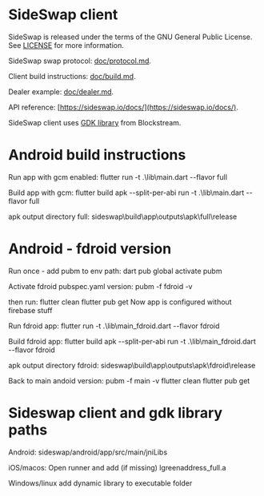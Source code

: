 # SideSwap client

SideSwap is released under the terms of the GNU General Public License. See [LICENSE](LICENSE) for more information.

SideSwap swap protocol: [doc/protocol.md](doc/protocol.md).

Client build instructions: [doc/build.md](doc/build.md).

Dealer example: [doc/dealer.md](doc/dealer.md).

API reference: [https://sideswap.io/docs/](https://sideswap.io/docs/).

SideSwap client uses [GDK library](https://github.com/Blockstream/gdk) from Blockstream.

# Android build instructions

Run app with gcm enabled:
flutter run -t .\lib\main.dart --flavor full

Build app with gcm:
flutter build apk --split-per-abi run -t .\lib\main.dart --flavor full

apk output directory
full: sideswap\build\app\outputs\apk\full\release

# Android - fdroid version

Run once - add pubm to env path:
dart pub global activate pubm

Activate fdroid pubspec.yaml version:
pubm -f fdroid -v

then run:
flutter clean
flutter pub get
Now app is configured without firebase stuff

Run fdroid app:
flutter run -t .\lib\main_fdroid.dart --flavor fdroid

Build fdroid app:
flutter build apk --split-per-abi run -t .\lib\main_fdroid.dart --flavor fdroid

apk output directory
fdroid: sideswap\build\app\outputs\apk\fdroid\release

Back to main andoid version:
pubm -f main -v
flutter clean
flutter pub get

# Sideswap client and gdk library paths

Android:
sideswap/android/app/src/main/jniLibs

iOS/macos:
Open runner and add (if missing) lgreenaddress_full.a

Windows/linux
add dynamic library to executable folder
